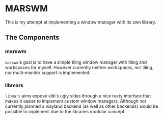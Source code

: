 # MARSWM

This is my attempt at implementing a window manager with its own library.

## The Components

### marswm

`marswm`'s goal is to have a simple tiling window manager with tiling and workspaces for myself.
However currently neither workspaces, nor tiling, nor multi-monitor support is implemented.

### libmars

`libmars` aims expose xlib's ugly sides through a nice rusty interface that makes it easier to implement custom window managers.
Although not currently planned a wayland backend (as well as other backends) would be possible to implement due to the libraries modular concept.
